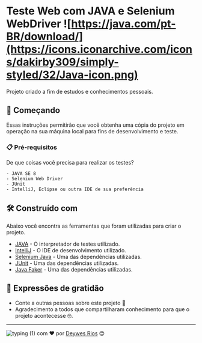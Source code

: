 # Teste Web com JAVA e Selenium WebDriver ![https://java.com/pt-BR/download/](https://icons.iconarchive.com/icons/dakirby309/simply-styled/32/Java-icon.png)

Projeto criado a fim de estudos e conhecimentos pessoais.

## 🚀 Começando

Essas instruções permitirão que você obtenha uma cópia do projeto em operação na sua máquina local para fins de desenvolvimento e teste.

### 📋 Pré-requisitos

De que coisas você precisa para realizar os testes?

```
- JAVA SE 8
- Selenium Web Driver
- JUnit
- IntelliJ, Eclipse ou outra IDE de sua preferência
```

## 🛠️ Construído com

Abaixo você encontra as ferramentas que foram utilizadas para criar o projeto.

* [JAVA](https://www.java.com/pt-BR/) - O interpretador de testes utilizado.
* [IntelliJ](https://www.jetbrains.com/pt-br/idea/download/) - O IDE de desenvolvimento utilizado.
* [Selenium Java](https://mvnrepository.com/artifact/org.seleniumhq.selenium/selenium-java) - Uma das dependências utilizadas.
* [JUnit](https://appium.io/downloads.html) - Uma das dependências utilizadas.
* [Java Faker](https://mvnrepository.com/artifact/com.github.javafaker/javafaker) - Uma das dependências utilizadas.


## 🎁 Expressões de gratidão

* Conte a outras pessoas sobre este projeto 📢
* Agradecimento a todos que compartilharam conhecimento para que o projeto acontecesse 🤓.
---
![typing (1)](https://user-images.githubusercontent.com/90788938/138608955-bca9e921-39e9-4301-90ea-e8b4840718bd.png) com ❤️ por [Deywes Rios](https://gist.github.com/deywesarios) 😊

